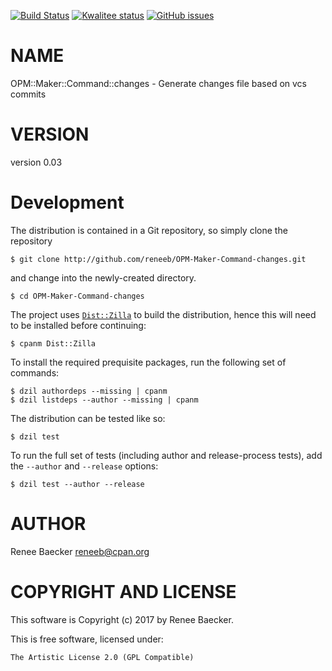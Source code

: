 [![Build Status](https://travis-ci.org/reneeb/OPM-Maker-Command-changes.svg?branch=master)](https://travis-ci.org/reneeb/OPM-Maker-Command-changes)
[![Kwalitee status](https://cpants.cpanauthors.org/dist/OPM-Maker-Command-changes.png)](https://cpants.cpanauthors.org/dist/OPM-Maker-Command-changes)
[![GitHub issues](https://img.shields.io/github/issues/reneeb/OPM-Maker-Command-changes.svg)](https://github.com/reneeb/OPM-Maker-Command-changes/issues)

# NAME

OPM::Maker::Command::changes - Generate changes file based on vcs commits

# VERSION

version 0.03



# Development

The distribution is contained in a Git repository, so simply clone the
repository

```
$ git clone http://github.com/reneeb/OPM-Maker-Command-changes.git
```

and change into the newly-created directory.

```
$ cd OPM-Maker-Command-changes
```

The project uses [`Dist::Zilla`](https://metacpan.org/pod/Dist::Zilla) to
build the distribution, hence this will need to be installed before
continuing:

```
$ cpanm Dist::Zilla
```

To install the required prequisite packages, run the following set of
commands:

```
$ dzil authordeps --missing | cpanm
$ dzil listdeps --author --missing | cpanm
```

The distribution can be tested like so:

```
$ dzil test
```

To run the full set of tests (including author and release-process tests),
add the `--author` and `--release` options:

```
$ dzil test --author --release
```

# AUTHOR

Renee Baecker <reneeb@cpan.org>

# COPYRIGHT AND LICENSE

This software is Copyright (c) 2017 by Renee Baecker.

This is free software, licensed under:

    The Artistic License 2.0 (GPL Compatible)
